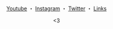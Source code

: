 <p align="center">  
  <img src="https://cdn.discordapp.com/attachments/631162287968747550/762808835546808360/line.gif" alt="fax" width="1000" height="1">
</p>
<p align="center">

  <p align="center">
    <a href="https://www.youtube.com/channel/UCHdRmE51aGWtoFQgmxQriVw">Youtube</a>
   ・    
   <a href="https://instagram.com/st.ructure">Instagram</a>
   ・
   <a href="https://twitter.com/1structure">Twitter</a>
   ・    
   <a href="https://solo.to/structure">Links</a>

<p align="center">
       <3

<p align="center">  
  <img src="https://cdn.discordapp.com/attachments/631162287968747550/762808835546808360/line.gif" alt="fax" width="1000" height="1">
